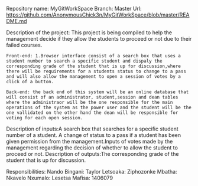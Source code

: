 
Repository name: MyGitWorkSpace
Branch: Master
Url: https://github.com/AnonymousChick3n/MyGitWorkSpace/blob/master/README.md


Description of the project: This project is being compiled to help the management decide if they allow  the students to proceed or not due to their failed courses.

	Front-end: 1.Browser interface consist of a search box that uses a student number to search a specific student and dispaly the corresponding grade of the student that is up for discussion,where there will be requirements for a students status to change to a pass and will also allow the management to open a session of votes by a click of a button.  

	Back-end: the back end of this system will be an online database that will consist of an administrator, student,session and dean tables where the administraor will be the one responsible for the main operations of the system as the power user and the student will be the one vallidated on the other hand the dean will be responsible for voting for each open session.

Description of inputs:A search box that searches for a specific student number of a student. A change of status to a pass if a student has been given permission from the management.Inputs of votes made by the management regarding the decision of whether to allow the student to proceed or not.
Description of outputs:The corresponding grade of the student that is up for discussion.

Responsibilities:
	Nando Bingani: 
	Taylor Letsoaka:
	Ziphozonke Mbatha:
	Nkavelo Nxumalo:
	Lesetsa Mafisa: 1406079



